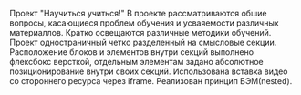 Проект "Научиться учиться!"
В проекте рассматриваются обшие вопросы, касающиеся проблем обучения и усваяемости различных материаллов. Кратко освещаются различные методики обучений.
Проект  одностраничный  четко разделенный на смысловые секции. Расположение блоков и элементов внутри секций выполнено флексбокс версткой, отдельным элементам задано абсолютное позиционирование внутри своих секций.
Использована вставка видео со стороннего ресурса через iframe.
Реализован принцип БЭМ(nested).
